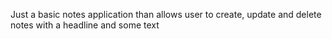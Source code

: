 Just a basic notes application than allows user to create, update and delete notes with a headline and some text
